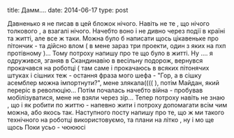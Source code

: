 title: Дамм....
date: 2014-06-17
type: post


Давненько я не писав в цей бложок нічого.
Навіть не те , що нічого толкового , а взагалі нічого.
Начебто воно і не дивно через події в країні та житті, але все ж таки.
Можна було б написати щось цікавеньке про пітончик - та дійсно влом ( в мене зараз три проекти, один з яких на пхп протівному )...
Тому потроху напишу про те що було в житті.
Ну .... я одружився, зганяв в Скандинавію в весільну подорож, вернувся прокачався на роботці ( там саме і прокачаюсь в всяких пітонячих штуках і сішних теж - остання фраза мого шефа - "Гор, а в сішку асемблер можна імпортнути?", мене злякала(((( ), потім Майдан, який переріс в революцію...
Потім почалась начебто війна - пробував мобілізуватися, мене не взяли через зір...
Тепер потроху навіть не знаю , що і як робити по життю - напевно жити і потроху допомагати всім чим можна, або якось так.
Наступного посту напишу  про те, що ж ми такого технічного на роботці використовуємо, та плани на літко , ну і мо ще щось
Поки усьо  - чюююсі
